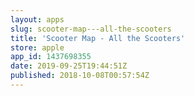 ```yaml
---
layout: apps
slug: scooter-map---all-the-scooters
title: 'Scooter Map - All the Scooters'
store: apple
app_id: 1437698355
date: 2019-09-25T19:44:51Z
published: 2018-10-08T00:57:54Z
---
```

